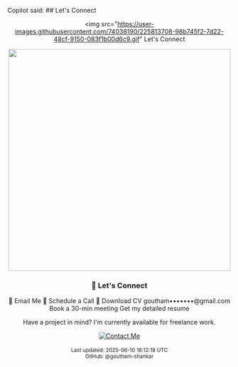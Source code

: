 Copilot said: ## Let's Connect <div align="center"> <img src="https://user-images.githubusercontent.com/74038190/225813708-98b745f2-7d22-48cf-9150-083f1b00d6c9.gif"
Let's Connect
<div align="center"> <img src="https://user-images.githubusercontent.com/74038190/225813708-98b745f2-7d22-48cf-9150-083f1b00d6c9.gif" width="500"> </div> <div align="center"> <h3>💬 Let's Connect</h3> </div> <div align="center">
📧 Email Me	📅 Schedule a Call	📄 Download CV
goutham•••••••@gmail.com	Book a 30-min meeting	Get my detailed resume
</div>
<div align="center"> <p>Have a project in mind? I'm currently available for freelance work.</p> <a href="https://mail.google.com/mail/?view=cm&to=gouthamsankarv@gmail.com"> <img src="https://img.shields.io/badge/Start_a_Conversation-0969DA?style=for-the-badge&logo=gmail&logoColor=white" alt="Contact Me"> </a> </div> <br> <div align="center"> <sub>Last updated: 2025-06-10 16:12:18 UTC</sub> <br> <sub>GitHub: @goutham-shankar</sub> </div>
